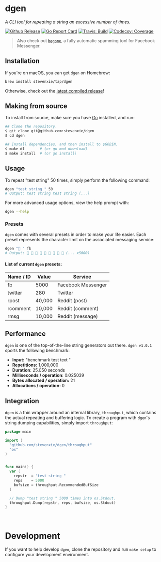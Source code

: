 # dgen

_A CLI tool for repeating a string an excessive number of times._

[![Github Release][release-img]][release]
[![Go Report Card][grc-img]][grc]
[![Travis: Build][travis-img]][travis]
[![Codecov: Coverage][codecov-img]][codecov]

> Also check out [`begone`](https://github.com/stevenxie/begone), a fully
> automatic spamming tool for Facebook Messenger.

## Installation

If you're on macOS, you can get `dgen` on Homebrew:

```bash
brew install stevenxie/tap/dgen
```

Otherwise, check out the
[latest compiled release](https://github.com/stevenxie/dgen/releases)!

## Making from source

To install from source, make sure you have [Go](https://golang.org) installed,
and run:

```bash
## Clone the repository.
$ git clone git@github.com:stevenxie/dgen
$ cd dgen

## Install dependencies, and then install to $GOBIN.
$ make dl       # (or go mod download)
$ make install  # (or go install)
```

## Usage

To repeat "test string" 50 times, simply perform the following command:

```bash
dgen "test string " 50
# Output: test string test string (...)
```

For more advanced usage options, view the help prompt with:

```bash
dgen --help
```

### Presets

`dgen` comes with several presets in order to make your life easier. Each preset
represents the character limit on the associated messaging service:

```bash
dgen "👀 " fb
# Output: 👀 👀 👀 👀 👀 👀 👀 👀 👀 (... x5000)
```

#### List of current `dgen` presets:

| Name / ID | Value  | Service            |
| --------- | ------ | ------------------ |
| fb        | 5000   | Facebook Messenger |
| twitter   | 280    | Twitter            |
| rpost     | 40,000 | Reddit (post)      |
| rcomment  | 10,000 | Reddit (comment)   |
| rmsg      | 10,000 | Reddit (message)   |

## Performance

`dgen` is one of the top-of-the-line string generators out there. `dgen v1.0.1`
sports the following benchmark:

- **Input:** "benchmark test text "
- **Repetitions:** 1,000,000
- **Duration:** 25.050 seconds
- **Milliseconds / operation:** 0.025039
- **Bytes allocated / operation:** 21
- **Allocations / operation:** 0

## Integration

`dgen` is a thin wrapper around an internal library, `throughput`, which
contains the actual repeating and buffering logic. To create a program with
`dgen`'s string dumping capabilities, simply import `throughput`:

```go
package main

import (
  "github.com/stevenxie/dgen/throughput"
  "os"
)


func main() {
  var (
    repstr  = "test string "
    reps    = 5000
    bufsize = throughput.RecommendedBufSize
  )

  // Dump "test string " 5000 times into os.Stdout.
  throughput.Dump(repstr, reps, bufsize, os.Stdout)
}
```

<br />

# Development

If you want to help develop `dgen`, clone the repository and run `make setup`
to configure your development environment.

[release]: https://github.com/stevenxie/dgen/releases
[release-img]: https://img.shields.io/github/release/stevenxie/dgen.svg
[travis]: https://travis-ci.org/stevenxie/dgen
[travis-img]: https://travis-ci.org/stevenxie/dgen.svg?branch=master
[codecov]: https://codecov.io/gh/stevenxie/dgen
[codecov-img]: https://codecov.io/gh/stevenxie/dgen/branch/master/graph/badge.svg
[grc]: https://goreportcard.com/report/github.com/stevenxie/dgen
[grc-img]: https://goreportcard.com/badge/github.com/stevenxie/dgen

